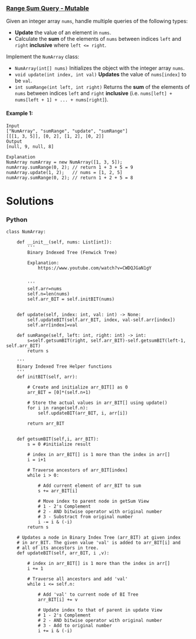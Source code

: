 ### [Range Sum Query - Mutable](https://leetcode.com/problems/range-sum-query-mutable/) <br>

Given an integer array `nums`, handle multiple queries of the following types:

 - **Update** the value of an element in `nums`.
 - Calculate the **sum** of the elements of `nums` between indices `left` and `right` **inclusive** where `left <= right`.


Implement the `NumArray` class:

 - `NumArray(int[] nums)` Initializes the object with the integer array `nums`.
 - `void update(int index, int val)` **Updates** the value of `nums[index]` to be `val`.
 - `int sumRange(int left, int right)` Returns the **sum** of the elements of `nums` between indices `left` and `right` **inclusive** (i.e. `nums[left] + nums[left + 1] + ... + nums[right]`).


#### Example 1:

```
Input
["NumArray", "sumRange", "update", "sumRange"]
[[[1, 3, 5]], [0, 2], [1, 2], [0, 2]]
Output
[null, 9, null, 8]

Explanation
NumArray numArray = new NumArray([1, 3, 5]);
numArray.sumRange(0, 2); // return 1 + 3 + 5 = 9
numArray.update(1, 2);   // nums = [1, 2, 5]
numArray.sumRange(0, 2); // return 1 + 2 + 5 = 8
```


# Solutions

### Python
```
class NumArray:
    
    def __init__(self, nums: List[int]):
        '''
        Binary Indexed Tree (Fenwick Tree)
        
        Explanation:
            https://www.youtube.com/watch?v=CWDQJGaN1gY
            
        
        '''
        self.arr=nums
        self.n=len(nums)
        self.arr_BIT = self.initBIT(nums)
        
        
    def update(self, index: int, val: int) -> None:
        self.updateBIT(self.arr_BIT, index, val-self.arr[index])
        self.arr[index]=val
        
    def sumRange(self, left: int, right: int) -> int:
        s=self.getsumBIT(right, self.arr_BIT)-self.getsumBIT(left-1, self.arr_BIT)
        return s
    
    '''
    Binary Indexed Tree Helper functions
    '''
    def initBIT(self, arr):
        
        # Create and initialize arr_BIT[] as 0
        arr_BIT = [0]*(self.n+1)

        # Store the actual values in arr_BIT[] using update()
        for i in range(self.n):
            self.updateBIT(arr_BIT, i, arr[i])

        return arr_BIT
    
    
    def getsumBIT(self,i, arr_BIT):
        s = 0 #initialize result

        # index in arr_BIT[] is 1 more than the index in arr[]
        i = i+1

        # Traverse ancestors of arr_BIT[index]
        while i > 0:

            # Add current element of arr_BIT to sum
            s += arr_BIT[i]

            # Move index to parent node in getSum View
            # 1 - 2's Complement
            # 2 - AND bitwise operator with original number
            # 3 - Substract from original number
            i -= i & (-i)
        return s

    # Updates a node in Binary Index Tree (arr_BIT) at given index
    # in arr_BIT. The given value 'val' is added to arr_BIT[i] and
    # all of its ancestors in tree.
    def updateBIT(self, arr_BIT, i ,v):

        # index in arr_BIT[] is 1 more than the index in arr[]
        i += 1

        # Traverse all ancestors and add 'val'
        while i <= self.n:

            # Add 'val' to current node of BI Tree
            arr_BIT[i] += v

            # Update index to that of parent in update View
            # 1 - 2's Complement
            # 2 - AND bitwise operator with original number
            # 3 - Add to original number            
            i += i & (-i)

```
